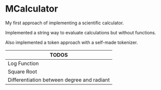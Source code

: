 # MCalculator
My first approach of implementing a scientific calculator.

Implemented a string way to evaluate calculations but without functions.

Also implemented a token approach with a self-made tokenizer.

| TODOS |
|-------|
|Log Function|
|Square Root|
|Differentiation between degree and radiant
